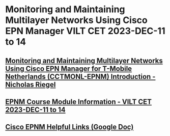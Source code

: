 # Monitoring and Maintaining Multilayer Networks Using Cisco EPN Manager VILT CET 2023-DEC-11 to 14

## [Monitoring and Maintaining Multilayer Networks Using Cisco EPN Manager for T-Mobile Netherlands (CCTMONL-EPNM) Introduction - Nicholas Riegel](https://docs.google.com/presentation/d/1zm-dXO6eQJSonh_2U4etgzXKh35LA-9YIQbLfqZrPuw/edit?usp=sharing)

## [EPNM Course Module Information - VILT CET 2023-DEC-11 to 14](https://docs.google.com/spreadsheets/d/1vjei_zvo1ptpL2gNvXIvuH1vkdem7uvistpEkxws8h0/edit?usp=sharing)

## [Cisco EPNM Helpful Links (Google Doc)](https://docs.google.com/document/d/1gm_KIseEG98EQN-WR70NbCklcF4yQnFGo2qEvXLdxeY/edit?usp=sharing)

<!-- ## [Mid Course Feedback EPNM VILT CET 2023-DEC-11 to 14](https://forms.gle/2WtxzqtaUBgdfXTJ9) -->
